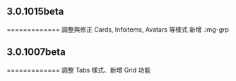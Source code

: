<h2>3.0.1015beta</h2>
=============
調整與修正 Cards, Infoitems, Avatars 等樣式
新增 .img-grp

<h2>3.0.1007beta</h2>
=============
調整 Tabs 樣式、新增 Grid 功能
